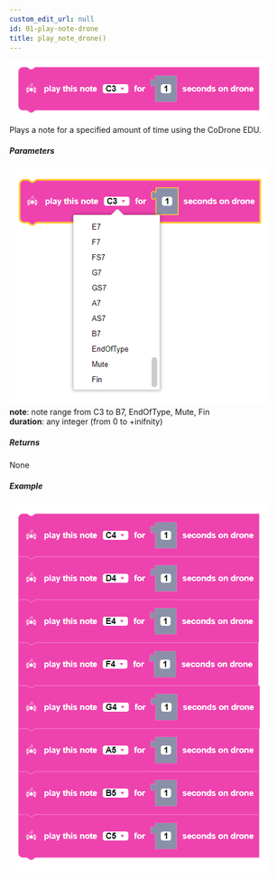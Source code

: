 ```yaml
---
custom_edit_url: null
id: 01-play-note-drone
title: play_note_drone()
---
```


![drone buzzer block image](play_note_drone.PNG)<br />
Plays a note for a specified amount of time using the CoDrone EDU.

##### Parameters
![drone buzzer block image](play_note_drone_params.PNG) <br />
**note**: note range from C3 to B7, EndOfType, Mute, Fin <br />
**duration**: any integer (from 0 to +inifnity)

##### Returns

None

##### Example

![drone buzzer example](play_note_drone_example.PNG)

